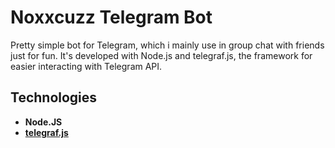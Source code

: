 # Noxxcuzz Telegram Bot

Pretty simple bot for Telegram, which i mainly use in group chat with friends just for fun. It's developed with Node.js and telegraf.js, the framework for easier interacting with Telegram API.

## Technologies

- **Node.JS**
- **[telegraf.js](https://telegraf.js.org/)**
